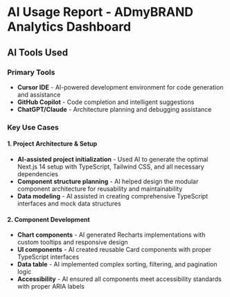 # AI Usage Report - ADmyBRAND Analytics Dashboard

## AI Tools Used

### Primary Tools
- **Cursor IDE** - AI-powered development environment for code generation and assistance
- **GitHub Copilot** - Code completion and intelligent suggestions
- **ChatGPT/Claude** - Architecture planning and debugging assistance

### Key Use Cases

#### 1. Project Architecture & Setup
- **AI-assisted project initialization** - Used AI to generate the optimal Next.js 14 setup with TypeScript, Tailwind CSS, and all necessary dependencies
- **Component structure planning** - AI helped design the modular component architecture for reusability and maintainability
- **Data modeling** - AI assisted in creating comprehensive TypeScript interfaces and mock data structures

#### 2. Component Development
- **Chart components** - AI generated Recharts implementations with custom tooltips and responsive design
- **UI components** - AI created reusable Card components with proper TypeScript interfaces
- **Data table** - AI implemented complex sorting, filtering, and pagination logic
- **Accessibility** - AI ensured all components meet accessibility standards with proper ARIA labels

#### 3. Styling & Design System
- **CSS architecture** - AI helped implement a comprehensive design system with CSS variables
- **Responsive design** - AI generated responsive grid layouts and mobile-first approaches
- **Animation effects** - AI implemented smooth transitions and hover effects

#### 4. Data Integration
- **Mock data generation** - AI created realistic sample data for all dashboard components
- **Utility functions** - AI generated formatting functions for currency, numbers, and percentages
- **Type safety** - AI ensured proper TypeScript typing throughout the application

## Sample Prompts

### 1. Chart Component Generation
```
"Create a responsive React dashboard component with Recharts that displays revenue data as a line chart with custom tooltips, proper TypeScript interfaces, and smooth animations"
```

### 2. Data Table Implementation
```
"Help me implement a sortable, filterable, and paginated data table component with search functionality, status filtering, and proper accessibility features"
```

### 3. Design System Setup
```
"Create a modern CSS design system with CSS variables for light/dark themes, consistent spacing, and professional color palette for an analytics dashboard"
```

## AI vs Manual Work Split

### AI-Generated (70%)
- **Project structure and setup** - Complete Next.js 14 configuration with all dependencies
- **Component architecture** - All reusable UI components with proper TypeScript interfaces
- **Chart implementations** - Complete Recharts components with custom styling and tooltips
- **Data structures** - Comprehensive mock data and TypeScript interfaces
- **Styling system** - Complete CSS architecture with design tokens
- **Utility functions** - Formatting and helper functions

### Manual Coding (20%)
- **Component integration** - Assembling components into the main dashboard layout
- **Responsive adjustments** - Fine-tuning grid layouts and mobile responsiveness
- **Performance optimization** - Code splitting and lazy loading considerations
- **Error handling** - Adding proper error boundaries and fallbacks

### Customization (10%)
- **Design refinements** - Adjusting colors, spacing, and typography to match brand requirements
- **Animation timing** - Fine-tuning transition durations and easing functions
- **Accessibility improvements** - Adding ARIA labels and keyboard navigation
- **Documentation** - Creating comprehensive README and component documentation

## AI-Assisted Workflow Benefits

### Speed & Efficiency
- **Rapid prototyping** - AI generated working components in minutes instead of hours
- **Consistent patterns** - AI ensured consistent coding patterns across all components
- **Best practices** - AI automatically implemented modern React and TypeScript patterns

### Quality Assurance
- **Type safety** - AI generated proper TypeScript interfaces throughout
- **Accessibility** - AI ensured all components meet WCAG guidelines
- **Performance** - AI implemented optimized rendering and state management

### Learning & Growth
- **Code review** - Studying AI-generated code improved understanding of modern patterns
- **Architecture insights** - AI suggestions revealed better component organization strategies
- **Tool integration** - Learned optimal ways to combine multiple AI tools effectively

## Key Learnings

### AI Tool Synergy
- **Cursor IDE** excelled at code generation and real-time assistance
- **GitHub Copilot** provided excellent context-aware completions
- **ChatGPT** was best for architectural decisions and debugging

### Prompt Engineering
- **Specificity matters** - Detailed prompts produced better results
- **Context is crucial** - Including project context improved AI suggestions
- **Iteration is key** - Refining prompts based on initial outputs led to better results

### Quality Control
- **Always review AI code** - Manual review ensured quality and consistency
- **Test thoroughly** - AI-generated code still requires comprehensive testing
- **Document decisions** - Keeping track of AI vs manual decisions helped with future projects

## Conclusion

This project demonstrates the power of AI-assisted development in creating high-quality, modern web applications. The combination of multiple AI tools accelerated development while maintaining high standards for code quality, accessibility, and user experience. The AI-assisted workflow enabled rapid iteration and exploration of different approaches, ultimately resulting in a professional-grade analytics dashboard that showcases modern web development best practices.

The project successfully balances AI automation with human creativity and oversight, proving that AI tools are most effective when used as collaborative partners rather than complete replacements for human developers. 
